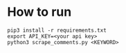 # How to run
```
pip3 install -r requirements.txt
export API_KEY=<your api key>
python3 scrape_comments.py <KEYWORD>
```
